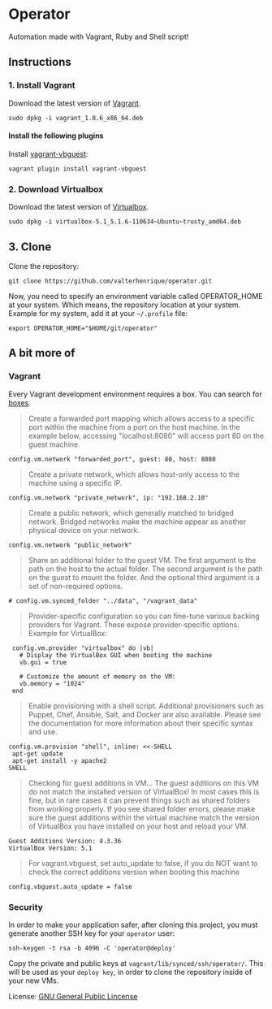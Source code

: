 # Operator

Automation made with Vagrant, Ruby and Shell script!


## Instructions

### 1. Install Vagrant

Download the latest version of [Vagrant][1].

```
sudo dpkg -i vagrant_1.8.6_x86_64.deb
```

#### Install the following plugins

Install [vagrant-vbguest][4]:

```
vagrant plugin install vagrant-vbguest
```

### 2. Download Virtualbox

Download the latest version of [Virtualbox][2].

```
sudo dpkg -i virtualbox-5.1_5.1.6-110634~Ubuntu~trusty_amd64.deb
```

## 3. Clone

Clone the repository:

```
git clone https://github.com/valterhenrique/operator.git
```

Now, you need to specify an environment variable called OPERATOR_HOME at your system.
Which means, the repository location at your system.
Example for my system, add it at your `~/.profile` file:

```
export OPERATOR_HOME="$HOME/git/operator"
```

## A bit more of

### Vagrant

Every Vagrant development environment requires a box. You can search for [boxes][3].

> Create a forwarded port mapping which allows access to a specific port within the machine from a port on the host machine. In the example below, accessing "localhost:8080" will access port 80 on the guest machine.

```
config.vm.network "forwarded_port", guest: 80, host: 8080
```

> Create a private network, which allows host-only access to the machine using a specific IP.

```
config.vm.network "private_network", ip: "192.168.2.10"
```

> Create a public network, which generally matched to bridged network. Bridged networks make the machine appear as another physical device on your network.

```
config.vm.network "public_network"
```

> Share an additional folder to the guest VM. The first argument is the path on the host to the actual folder. The second argument is the path on the guest to mount the folder. And the optional third argument is a set of non-required options.

```
# config.vm.synced_folder "../data", "/vagrant_data"
```

> Provider-specific configuration so you can fine-tune various backing providers for Vagrant. These expose provider-specific options.
> Example for VirtualBox:

```
 config.vm.provider "virtualbox" do |vb|
   # Display the VirtualBox GUI when booting the machine
   vb.gui = true

   # Customize the amount of memory on the VM:
   vb.memory = "1024"
 end
```

> Enable provisioning with a shell script. Additional provisioners such as Puppet, Chef, Ansible, Salt, and Docker are also available.
> Please see the documentation for more information about their specific syntax and use.

```
config.vm.provision "shell", inline: <<-SHELL
 apt-get update
 apt-get install -y apache2
SHELL
```

> Checking for guest additions in VM...
> The guest additions on this VM do not match the installed version of VirtualBox!
> In most cases this is fine, but in rare cases it can prevent things such as shared folders from working properly.
> If you see shared folder errors, please make sure the guest additions within the virtual machine match the version of VirtualBox you have installed on your host and reload your VM.

```
Guest Additions Version: 4.3.36
VirtualBox Version: 5.1
```

> For vagrant.vbguest, set auto_update to false, if you do NOT want to check the correct additions version when booting this machine

```
config.vbguest.auto_update = false
```

### Security

In order to make your application safer, after cloning this project, you must generate another SSH key for your `operator` user:

```
ssh-keygen -t rsa -b 4096 -C 'operator@deploy'
```

Copy the private and public keys at `vagrant/lib/synced/ssh/operator/`.
This will be used as your `deploy key`, in order to clone the repository inside of your new VMs.

License: [GNU General Public Lincense][0]

[0]: https://www.gnu.org/licenses/gpl-3.0.en.html
[1]: https://www.vagrantup.com/downloads.html
[2]: https://www.virtualbox.org/wiki/Downloads
[3]: https://atlas.hashicorp.com/search
[4]: https://github.com/dotless-de/vagrant-vbguest
